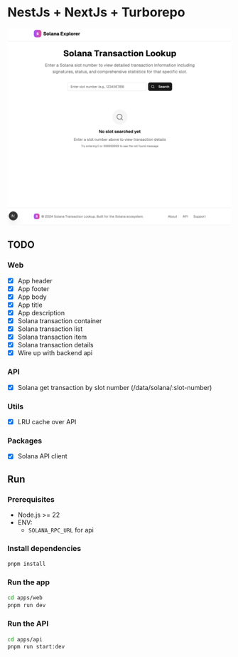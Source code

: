 # NestJs + NextJs + Turborepo


<p align="center">
  <img src="./ss.png" alt="App Screenshot" width="800" />
</p>

## TODO

### Web
- [x] App header
- [x] App footer
- [x] App body
- [x] App title
- [x] App description
- [x] Solana transaction container
- [x] Solana transaction list
- [x] Solana transaction item
- [x] Solana transaction details
- [x] Wire up with backend api

### API
- [x] Solana get transaction by slot number (/data/solana/:slot-number)

### Utils
- [x] LRU cache over API

### Packages
- [x] Solana API client


## Run
### Prerequisites
- Node.js >= 22
- ENV:
  - `SOLANA_RPC_URL` for api

### Install dependencies
```bash
pnpm install
````

### Run the app

```bash
cd apps/web
pnpm run dev
```

### Run the API

```bash
cd apps/api
pnpm run start:dev
```
